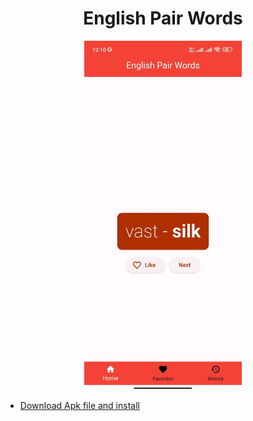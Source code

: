 <div align="center">
  <h1>
    <b>English Pair Words</b>
    <br>
  </h1>
  <img src="https://github.com/dasturbek/English-Pair-Words-flutter/blob/main/img.jpg" width=50% align="center"><br> 
</div>

- [Download Apk file and install](https://docs.flutter.dev/get-started/codelab](https://github.com/dasturbek/English-Pair-Words-flutter/blob/main/app-release.apk))


